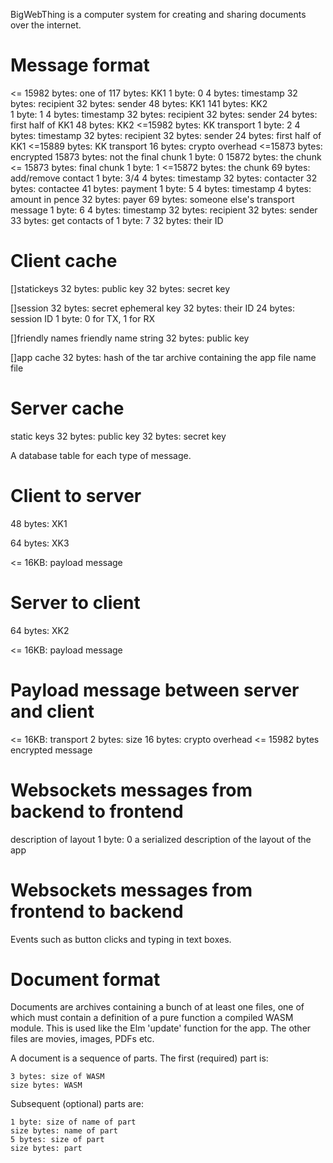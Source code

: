 BigWebThing is a computer system for creating and sharing documents over the internet.

# Message format

<= 15982 bytes: one of
    117 bytes: KK1
        1 byte: 0
        4 bytes: timestamp
        32 bytes: recipient
        32 bytes: sender
        48 bytes: KK1
    141 bytes: KK2    
        1 byte: 1
        4 bytes: timestamp
        32 bytes: recipient
        32 bytes: sender
        24 bytes: first half of KK1
        48 bytes: KK2
    <=15982 bytes: KK transport
        1 byte: 2
        4 bytes: timestamp
        32 bytes: recipient
        32 bytes: sender
        24 bytes: first half of KK1
        <=15889 bytes: KK transport
            16 bytes: crypto overhead
            <=15873 bytes: encrypted
                15873 bytes: not the final chunk
                    1 byte: 0
                    15872 bytes: the chunk
                <= 15873 bytes: final chunk
                    1 byte: 1
                    <=15872 bytes: the chunk
    69 bytes: add/remove contact
        1 byte: 3/4
        4 bytes: timestamp
        32 bytes: contacter
        32 bytes: contactee
    41 bytes: payment
        1 byte: 5
        4 bytes: timestamp
        4 bytes: amount in pence
        32 bytes: payer
    69 bytes: someone else's transport message
        1 byte: 6
        4 bytes: timestamp
        32 bytes: recipient
        32 bytes: sender
    33 bytes: get contacts of
        1 byte: 7
        32 bytes: their ID

# Client cache

[]statickeys
    32 bytes: public key
    32 bytes: secret key

[]session
    32 bytes: secret ephemeral key
    32 bytes: their ID
    24 bytes: session ID
    1 byte: 0 for TX, 1 for RX

[]friendly names
    friendly name string
    32 bytes: public key

[]app cache
    32 bytes: hash of the tar archive containing the app
    file name
    file

# Server cache

static keys
    32 bytes: public key
    32 bytes: secret key

A database table for each type of message.

# Client to server

48 bytes: XK1 

64 bytes: XK3

<= 16KB: payload message

# Server to client

64 bytes: XK2

<= 16KB: payload message

# Payload message between server and client

<= 16KB: transport
    2 bytes: size
    16 bytes: crypto overhead
    <= 15982 bytes
        encrypted message

# Websockets messages from backend to frontend

description of layout
    1 byte: 0
    a serialized description of the layout of the app

# Websockets messages from frontend to backend

Events such as button clicks and typing in text boxes.

# Document format

Documents are archives containing a bunch of at least one files, one of which must contain a definition of a pure function a compiled WASM module. This is used like the Elm 'update' function for the app. The other files are movies, images, PDFs etc.

A document is a sequence of parts. The first (required) part is:

    3 bytes: size of WASM
    size bytes: WASM

Subsequent (optional) parts are:

    1 byte: size of name of part
    size bytes: name of part
    5 bytes: size of part
    size bytes: part
